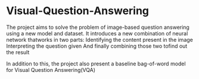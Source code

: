 # Visual-Question-Answering

The project aims to solve the problem  of  image-based question answering using a new model and dataset. 
It introduces a new combination of neural network thatworks in two parts: 
      Identifying the content present in the image 
      Interpreting the question given 
      And finally combining those two tofind out the result

In addition to this, the project also present a baseline bag-of-word  model  for Visual Question Answering(VQA)
